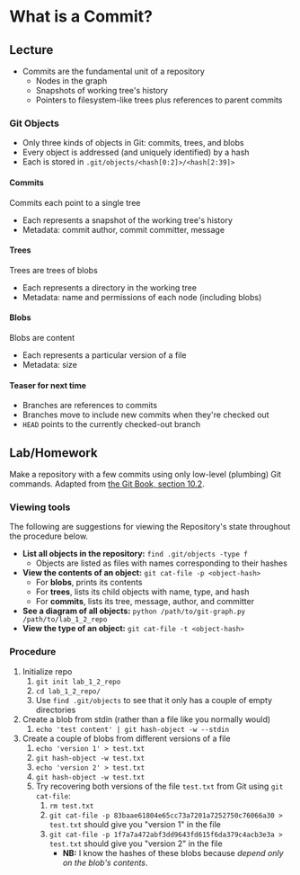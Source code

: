# What is a Commit?
## Lecture
* Commits are the fundamental unit of a repository
    * Nodes in the graph
    * Snapshots of working tree's history
    * Pointers to filesystem-like trees plus references to parent commits

### Git Objects
* Only three kinds of objects in Git: commits, trees, and blobs
* Every object is addressed (and uniquely identified) by a hash
* Each is stored in `.git/objects/<hash[0:2]>/<hash[2:39]>`

#### Commits
Commits each point to a single tree
* Each represents a snapshot of the working tree's history
* Metadata: commit author, commit committer, message

#### Trees
Trees are trees of blobs
* Each represents a directory in the working tree
* Metadata: name and permissions of each node (including blobs)

#### Blobs
Blobs are content
* Each represents a particular version of a file
* Metadata: size

#### Teaser for next time
* Branches are references to commits
* Branches move to include new commits when they're checked out
* `HEAD` points to the currently checked-out branch

## Lab/Homework
Make a repository with a few commits using only low-level (plumbing) Git commands. Adapted from [the Git Book, section 10.2](https://git-scm.com/book/en/v2/Git-Internals-Git-Objects).

### Viewing tools
The following are suggestions for viewing the Repository's state throughout the procedure below.
* **List all objects in the repository:** `find .git/objects -type f`
    * Objects are listed as files with names corresponding to their hashes
* **View the contents of an object:** `git cat-file -p <object-hash>`
    * For **blobs**, prints its contents
    * For **trees**, lists its child objects with name, type, and hash
    * For **commits**, lists its tree, message, author, and committer 
* **See a diagram of all objects:** `python /path/to/git-graph.py /path/to/lab_1_2_repo`
* **View the type of an object:** `git cat-file -t <object-hash>`

### Procedure
1. Initialize repo
    1. `git init lab_1_2_repo`
    1. `cd lab_1_2_repo/`
    1. Use `find .git/objects` to see that it only has a couple of empty directories
1. Create a blob from stdin (rather than a file like you normally would)
    1. `echo 'test content' | git hash-object -w --stdin`
1. Create a couple of blobs from different versions of a file
    1. `echo 'version 1' > test.txt`
    1. `git hash-object -w test.txt`
    1. `echo 'version 2' > test.txt`
    1. `git hash-object -w test.txt`
    1. Try recovering both versions of the file `test.txt` from Git using `git cat-file`:
        1. `rm test.txt`
        1. `git cat-file -p 83baae61804e65cc73a7201a7252750c76066a30 > test.txt` should give you "version 1" in the file
        1. `git cat-file -p 1f7a7a472abf3dd9643fd615f6da379c4acb3e3a > test.txt` should give you "version 2" in the file
            * **NB:** I know the hashes of these blobs because *depend only on the blob's contents*.
